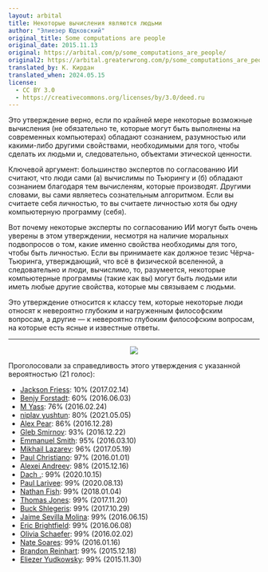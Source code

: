 ```yaml
---
layout: arbital
title: Некоторые вычисления являются людьми
author: "Элиезер Юдковский"
original_title: Some computations are people
original_date: 2015.11.13
original: https://arbital.com/p/some_computations_are_people/
original2: https://arbital.greaterwrong.com/p/some_computations_are_people
translated_by: К. Кирдан
translated_when: 2024.05.15
license:
  - CC BY 3.0
  - https://creativecommons.org/licenses/by/3.0/deed.ru
---
```

Это утверждение верно, если по крайней мере некоторые возможные вычисления (не обязательно те, которые могут быть выполнены на современных компьютерах) обладают сознанием, разумностью или какими-либо другими свойствами, необходимыми для того, чтобы сделать их людьми и, следовательно, объектами этической ценности.

Ключевой аргумент: большинство экспертов по согласованию ИИ считают, что люди сами (а) вычислимы по Тьюрингу и (б) обладают сознанием благодаря тем вычисленям, которые производят. Другими словами, вы сами являетесь сознательным алгоритмом. Если вы считаете себя личностью, то вы считаете личностью хотя бы одну компьютерную программу (себя).

Вот почему некоторые эксперты по согласованию ИИ могут быть очень уверены в этом утверждении, несмотря на наличие моральных подвопросов о том, какие именно свойства необходимы для того, чтобы быть личностью. Если вы принимаете как должное тезис Чёрча-Тьюринга, утверждающий, что всё в физической вселенной, а следовательно и люди, вычислимо, то, разумеется, некоторые компьютерные программы (такие как вы) могут быть людьми или иметь любые другие свойства, которые мы связываем с людьми.

Это утверждение относится к классу тем, которые некоторые люди относят к невероятно глубоким и нагруженным философским вопросам, а другие — к невероятно глубоким философским вопросам, на которые есть ясные и известные ответы.

---

<center>
<img src="{{ 'assets/images/arbital-some-computations-are-people.jpg' | relative_url }}"/>
</center>

Проголосовали за справедливость этого утверждения с указанной вероятностью (21 голос):
- [Jackson Friess](https://arbital.com/p/7tk/): 10% (2017.02.14)
- [Benjy Forstadt](https://arbital.com/p/3zp/): 60% (2016.06.03)
- [M Yass](https://arbital.com/p/202/): 76% (2016.02.24)
- [niplav yushtun](https://arbital.com/p/niplavyushtun/): 80% (2021.05.05)
- [Alex Pear](https://arbital.com/p/6cg/): 86% (2016.12.28)
- [Gleb Smirnov](https://arbital.com/p/72n/): 93% (2016.12.22)
- [Emmanuel Smith](https://arbital.com/p/21l/): 95% (2016.03.10)
- [Mikhail Lazarev](https://arbital.com/p/8cx/): 96% (2017.05.19)
- [Paul Christiano](https://arbital.com/p/3/): 97% (2016.01.01)
- [Alexei Andreev](https://arbital.com/p/1/): 98% (2015.12.16)
- [Dach .](https://arbital.com/p/104n/): 99% (2020.10.15)
- [Paul Larivee](https://arbital.com/p/102m/): 99% (2020.08.13)
- [Nathan Fish](https://arbital.com/p/NathanFish/): 99% (2018.01.04)
- [Thomas Jones](https://arbital.com/p/ThomasJones/): 99% (2017.11.20)
- [Buck Shlegeris](https://arbital.com/p/BuckShlegeris/): 99% (2017.10.29)
- [Jaime Sevilla Molina](https://arbital.com/p/2vh/): 99% (2016.06.15)
- [Eric Brightfield](https://arbital.com/p/374/): 99% (2016.06.08)
- [Olivia Schaefer](https://arbital.com/p/15d/): 99% (2016.02.02)
- [Nate Soares](https://arbital.com/p/32/): 99% (2016.01.16)
- [Brandon Reinhart](https://arbital.com/p/190/): 99% (2015.12.18)
- [Eliezer Yudkowsky](https://arbital.com/p/EliezerYudkowsky/): 99% (2015.11.30)
